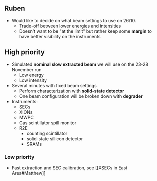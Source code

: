 ## Ruben

* Would like to decide on what beam settings to use on 26/10.
	* Trade-off between lower energies and intensities
	* Doesn't want to be "at the limit" but rather keep some **margin** to have better visibility on the instruments


## High priority

* Simulated **nominal slow extracted beam** we will use on the 23-28 November run
	* Low energy
	* Low intensity
* Several minutes with fixed beam settings
	* Perform characterization with **solid-state detector**
	* One beam configuration will be broken down with **degrader**
* Instruments:
	* SECs
	* XIONs
	* MWPC
	* Gas scintillator spill monitor
	* R2E
		* counting scintillator
		* solid-state sillicon detector
		* SRAMs

### Low priority
* Fast extraction and SEC calibration, see [[XSECs in East Area#Matthew]]